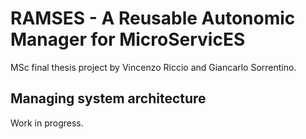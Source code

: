 # RAMSES - A Reusable Autonomic Manager for MicroServicES
MSc final thesis project by Vincenzo Riccio and Giancarlo Sorrentino.

## Managing system architecture

Work in progress.